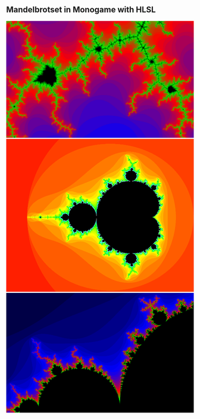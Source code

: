 ## Mandelbrotset in Monogame with HLSL ##
![alt text](https://raw.githubusercontent.com/itsBuggingMe/MandelbrotSet/master/img/img2.png)
![alt text](https://raw.githubusercontent.com/itsBuggingMe/MandelbrotSet/master/img/im3.png)
![alt text](https://raw.githubusercontent.com/itsBuggingMe/MandelbrotSet/master/img/img1.png)
